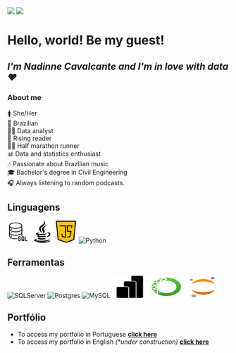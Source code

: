 
<!---
nadinne94/nadinne94 is a ✨ special ✨ repository because its `README.md` (this file) appears on your GitHub profile.
You can click the Preview link to take a look at your changes.
--->
<div align="left">
  <a href="https://www.linkedin.com/in/nadinne-cavalcante/" target="_blank"><img src="https://img.shields.io/badge/-LinkedIn-%230077B5?style=for-the-badge&logo=linkedin&logoColor=white" target="_blank"></a> 
  <a href="mailto:nadinnecavalcantesilva@gmail.com"><img src="https://img.shields.io/badge/-Gmail-%23333?style=for-the-badge&logo=gmail&logoColor=white" target="_blank"></a>
</div>

# Hello, world! Be my guest!
## _I'm Nadinne Cavalcante and I'm in love with data ❤️_

### About me

🚺 She/Her <br>
🏡 Brazilian<br>
👩‍💻 Data analyst<br>
📖 Rising reader<br>
🏃‍♀️  Half marathon runner<br>
📊 Data and statistics enthusiast<br>
🎶 Passionate about Brazilian music<br>
🎓 Bachelor's degree in Civil Engineering<br>
🎧 Always listening to random podcasts.

## Linguagens

<div>
      <img src="https://github.com/nadinne94/icons/blob/main/servidor-sql.png" [alt="SQL"] height="50" width="50" />
      <img src="https://github.com/nadinne94/icons/blob/main/java.png" alt="Java" height="50" width="50"  />
      <img src="https://github.com/nadinne94/icons/blob/main/script-java.png" alt="JavaScript" height="50" width="50" />
      <img src="https://devicons.railway.app/i/python.svg" alt="Python" height="50" width="80"/>
</div>

## Ferramentas
<div>
      <img src="https://cdn.jsdelivr.net/gh/devicons/devicon/icons/microsoftsqlserver/microsoftsqlserver-plain-wordmark.svg" alt="SQLServer" height="50" width="80"  />
      <img src="https://devicons.railway.app/i/postgresql.svg" alt="Postgres" height="50" width="80"/>
      <img src="https://devicons.railway.app/i/mysql.svg" alt="MySQL" height="50" width="80"/>
      <img src="https://github.com/nadinne94/icons/blob/main/powerbi.svg" alt="Power BI" height="50" width="80" />
      <img src="https://github.com/nadinne94/icons/blob/main/icons8-anaconda.svg" alt="Anaconda" height="50" width="80"/>
      <img src="https://github.com/nadinne94/icons/blob/main/icons8-jupyter.svg" alt="Jupyter Notebook" height="50" width="80"/>
  
  <!--- <a target="_blank" href="https://icons8.com/icon/F4uMFPZgS0gt/anaconda">Anaconda</a> icon by <a target="_blank" href="https://icons8.com">Icons8</a>
  <a target="_blank" href="https://icons8.com/icon/J0SgMWzAxqFj/jupyter">Jupyter</a> icon by <a target="_blank" href="https://icons8.com">Icons8</a> --->
</div>
 

## Portfólio
* To access my portfolio in Portuguese **[click here](https://github.com/nadinne94/portfolio_dados)**
* To access my portfolio in English _(*under construction)_ **[click here](https://github.com/nadinne94/data_portfolio)**


